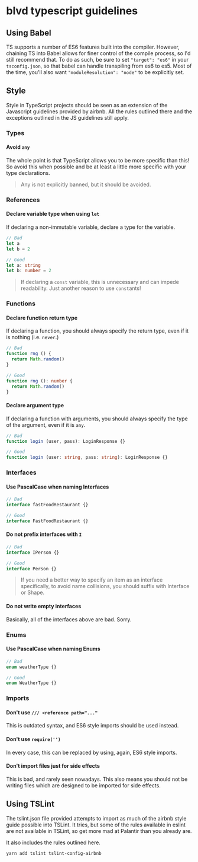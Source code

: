 # blvd typescript guidelines

## Using Babel

TS supports a number of ES6 features built into the compiler. However, chaining
TS into Babel allows for finer control of the compile process, so I'd still
recommend that. To do as such, be sure to set `"target": "es6"` in your
`tsconfig.json`, so that babel can handle transpiling from es6 to es5. Most of
the time, you'll also want `"moduleResolution": "node"` to be explicitly set.

## Style

Style in TypeScript projects should be seen as an extension of the Javascript
guidelines provided by airbnb. All the rules outlined there and the exceptions
outlined in the JS guidelines still apply.

### Types

#### Avoid `any`

The whole point is that TypeScript allows you to be more specific than this! So
avoid this when possible and be at least a little more specific with your type
declarations.

> Any is not explicitly banned, but it should be avoided.

### References

#### Declare variable type when using `let`

If declaring a non-immutable variable, declare a type for the variable.

```typescript
// Bad
let a
let b = 2

// Good
let a: string
let b: number = 2
```

> If declaring a `const` variable, this is unnecessary and can impede
readability. Just another reason to use `const`ants!

### Functions

#### Declare function return type

If declaring a function, you should always specify the return type, even if it
is nothing (i.e. `never`.)

```typescript
// Bad
function rng () {
  return Math.random()
}

// Good
function rng (): number {
  return Math.random()
}
```

#### Declare argument type

If declaring a function with arguments, you should always specify the type of
the argument, even if it is `any`.

```typescript
// Bad
function login (user, pass): LoginResponse {}

// Good
function login (user: string, pass: string): LoginResponse {}
```

### Interfaces

#### Use PascalCase when naming Interfaces

```typescript
// Bad
interface fastFoodRestaurant {}

// Good
interface FastFoodRestaurant {}
```

#### Do not prefix interfaces with `I`

```typescript
// Bad
interface IPerson {}

// Good
interface Person {}
```

> If you need a better way to specify an item as an interface specifically, to
avoid name collisions, you should suffix with Interface or Shape.

#### Do not write empty interfaces

Basically, all of the interfaces above are bad. Sorry.

### Enums

#### Use PascalCase when naming Enums

```typescript
// Bad
enum weatherType {}

// Good
enum WeatherType {}
```

### Imports

#### Don't use `/// <reference path="..."`

This is outdated syntax, and ES6 style imports should be used instead.

#### Don't use `require('')`

In every case, this can be replaced by using, again, ES6 style imports.

#### Don't import files just for side effects

This is bad, and rarely seen nowadays. This also means you should not be writing
files which are designed to be imported for side effects.

## Using TSLint

The tslint.json file provided attempts to import as much of the airbnb style
guide possible into TSLint. It tries, but some of the rules available in eslint
are not available in TSLint, so get more mad at Palantir than you already are.

It also includes the rules outlined here.

```bash
yarn add tslint tslint-config-airbnb
```
